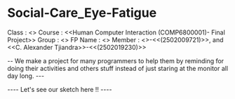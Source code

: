 # Social-Care_Eye-Fatigue
Class : <<L1BC>>
Course : <<Human Computer Interaction (COMP6800001)- Final Project>>
Group : <<Social Care>>
FP Name : <<Eye Fatigue>>
Member : <<Arvin Yuwono>>-<<(2502009721)>>, and <<C. Alexander Tjiandra>>-<<(2502019230)>>


-- We make a project for many programmers to help them by reminding for doing their activities and others stuff instead of just staring at the monitor all day long. ---

----  Let's see our sketch here !!  ----
